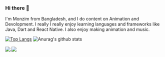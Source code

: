 ### Hi there 👋

I'm Monzim from Bangladesh, and I do content on Animation and Devolopment. I really 
I really enjoy learning languages and frameworks like Java, Dart and React Native. I also enjoy making animation and music.

[![Top Langs](https://github-readme-stats.vercel.app/api/top-langs/?username=monzim&layout=compact)](https://github.com/anuraghazra/github-readme-stats)
![Anurag's github stats](https://github-readme-stats.vercel.app/api?username=monzim&show_icons=true&theme=vision-friendly-dark)

<a href="https://github.com/monzim/github-readme-stats">
  <img align="center" src="https://github-readme-stats.vercel.app/api/pin/?username=anuraghazra&repo=github-readme-stats" />
</a>
<a href="https://github.com/monzim/convoychat">
  <img align="center" src="https://github-readme-stats.vercel.app/api/pin/?username=anuraghazra&repo=convoychat" />
</a>
